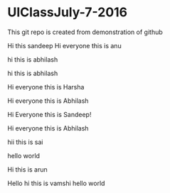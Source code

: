 # UIClassJuly-7-2016
This git repo is created from demonstration of github



Hi this sandeep
Hi everyone this is anu

hi this is abhilash


hi this is abhilash


Hi everyone this is Harsha


Hi everyone this is Abhilash


Hi Everyone this is Sandeep!

Hi everyone this is Abhilash

hii this is sai

hello world


Hi this is arun

Hello 
hi this is vamshi
hello world
